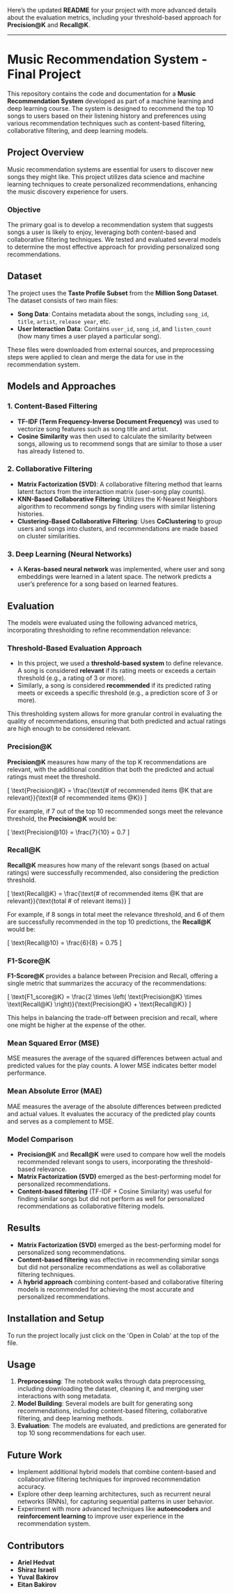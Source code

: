 Here’s the updated **README** for your project with more advanced details about the evaluation metrics, including your threshold-based approach for **Precision@K** and **Recall@K**.

---

# Music Recommendation System - Final Project

This repository contains the code and documentation for a **Music Recommendation System** developed as part of a machine learning and deep learning course. The system is designed to recommend the top 10 songs to users based on their listening history and preferences using various recommendation techniques such as content-based filtering, collaborative filtering, and deep learning models.

## Project Overview

Music recommendation systems are essential for users to discover new songs they might like. This project utilizes data science and machine learning techniques to create personalized recommendations, enhancing the music discovery experience for users.

### Objective

The primary goal is to develop a recommendation system that suggests songs a user is likely to enjoy, leveraging both content-based and collaborative filtering techniques. We tested and evaluated several models to determine the most effective approach for providing personalized song recommendations.

## Dataset

The project uses the **Taste Profile Subset** from the **Million Song Dataset**. The dataset consists of two main files:

- **Song Data**: Contains metadata about the songs, including `song_id`, `title`, `artist`, `release year`, etc.
- **User Interaction Data**: Contains `user_id`, `song_id`, and `listen_count` (how many times a user played a particular song).

These files were downloaded from external sources, and preprocessing steps were applied to clean and merge the data for use in the recommendation system.

## Models and Approaches

### 1. **Content-Based Filtering**
- **TF-IDF (Term Frequency-Inverse Document Frequency)** was used to vectorize song features such as song title and artist.
- **Cosine Similarity** was then used to calculate the similarity between songs, allowing us to recommend songs that are similar to those a user has already listened to.

### 2. **Collaborative Filtering**
- **Matrix Factorization (SVD)**: A collaborative filtering method that learns latent factors from the interaction matrix (user-song play counts).
- **KNN-Based Collaborative Filtering**: Utilizes the K-Nearest Neighbors algorithm to recommend songs by finding users with similar listening histories.
- **Clustering-Based Collaborative Filtering**: Uses **CoClustering** to group users and songs into clusters, and recommendations are made based on cluster similarities.

### 3. **Deep Learning (Neural Networks)**
- A **Keras-based neural network** was implemented, where user and song embeddings were learned in a latent space. The network predicts a user’s preference for a song based on learned features.

## Evaluation

The models were evaluated using the following advanced metrics, incorporating thresholding to refine recommendation relevance:

### **Threshold-Based Evaluation Approach**
- In this project, we used a **threshold-based system** to define relevance. A song is considered **relevant** if its rating meets or exceeds a certain threshold (e.g., a rating of 3 or more).
- Similarly, a song is considered **recommended** if its predicted rating meets or exceeds a specific threshold (e.g., a prediction score of 3 or more).

This thresholding system allows for more granular control in evaluating the quality of recommendations, ensuring that both predicted and actual ratings are high enough to be considered relevant.

### **Precision@K**
**Precision@K** measures how many of the top K recommendations are relevant, with the additional condition that both the predicted and actual ratings must meet the threshold.

\[
\text{Precision@K} = \frac{\text{# of recommended items @K that are relevant}}{\text{# of recommended items @K}}
\]

For example, if 7 out of the top 10 recommended songs meet the relevance threshold, the **Precision@K** would be:

\[
\text{Precision@10} = \frac{7}{10} = 0.7
\]

### **Recall@K**
**Recall@K** measures how many of the relevant songs (based on actual ratings) were successfully recommended, also considering the prediction threshold.

\[
\text{Recall@K} = \frac{\text{# of recommended items @K that are relevant}}{\text{total # of relevant items}}
\]

For example, if 8 songs in total meet the relevance threshold, and 6 of them are successfully recommended in the top 10 predictions, the **Recall@K** would be:

\[
\text{Recall@10} = \frac{6}{8} = 0.75
\]

### **F1-Score@K**
**F1-Score@K** provides a balance between Precision and Recall, offering a single metric that summarizes the accuracy of the recommendations:

\[
\text{F1\_score@K} = \frac{2 \times \left( \text{Precision@K} \times \text{Recall@K} \right)}{\text{Precision@K} + \text{Recall@K}}
\]

This helps in balancing the trade-off between precision and recall, where one might be higher at the expense of the other.

### **Mean Squared Error (MSE)**
MSE measures the average of the squared differences between actual and predicted values for the play counts. A lower MSE indicates better model performance.

### **Mean Absolute Error (MAE)**
MAE measures the average of the absolute differences between predicted and actual values. It evaluates the accuracy of the predicted play counts and serves as a complement to MSE.

### **Model Comparison**
- **Precision@K** and **Recall@K** were used to compare how well the models recommended relevant songs to users, incorporating the threshold-based relevance.
- **Matrix Factorization (SVD)** emerged as the best-performing model for personalized recommendations.
- **Content-based filtering** (TF-IDF + Cosine Similarity) was useful for finding similar songs but did not perform as well for personalized recommendations as collaborative filtering models.

## Results

- **Matrix Factorization (SVD)** emerged as the best-performing model for personalized song recommendations.
- **Content-based filtering** was effective in recommending similar songs but did not personalize recommendations as well as collaborative filtering techniques.
- A **hybrid approach** combining content-based and collaborative filtering models is recommended for achieving the most accurate and personalized recommendations.

## Installation and Setup

To run the project locally just click on the 'Open in Colab' at the top of the file.

## Usage

1. **Preprocessing**: The notebook walks through data preprocessing, including downloading the dataset, cleaning it, and merging user interactions with song metadata.
2. **Model Building**: Several models are built for generating song recommendations, including content-based filtering, collaborative filtering, and deep learning methods.
3. **Evaluation**: The models are evaluated, and predictions are generated for top 10 song recommendations for each user.

## Future Work

- Implement additional hybrid models that combine content-based and collaborative filtering techniques for improved recommendation accuracy.
- Explore other deep learning architectures, such as recurrent neural networks (RNNs), for capturing sequential patterns in user behavior.
- Experiment with more advanced techniques like **autoencoders** and **reinforcement learning** to improve user experience in the recommendation system.

## Contributors

- **Ariel Hedvat**
- **Shiraz Israeli**
- **Yuval Bakirov**
- **Eitan Bakirov**
